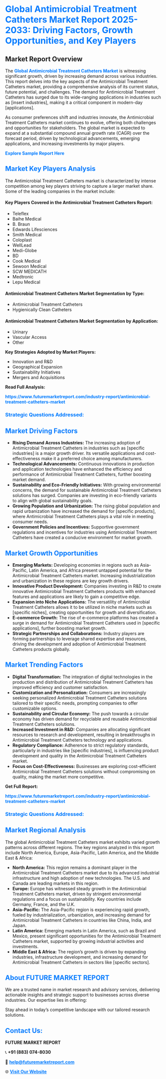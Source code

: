 <h1 style="color: #007BFF;">Global Antimicrobial Treatment Catheters Market Report 2025-2033: Driving Factors, Growth Opportunities, and Key Players</h1>

<section id="overview">
<h2>Market Report Overview</h2>
<p>The <a href="https://www.futuremarketreport.com/industry-report/antimicrobial-treatment-catheters-market" style="color: #007BFF; text-decoration: none;"><strong>Global Antimicrobial Treatment Catheters Market</strong></a> is witnessing significant growth, driven by increasing demand across various industries. This report delves into the key aspects of the Antimicrobial Treatment Catheters market, providing a comprehensive analysis of its current status, future potential, and challenges. The demand for Antimicrobial Treatment Catheters has surged due to its wide-ranging applications in industries such as [insert industries], making it a critical component in modern-day [applications].</p>
<p>As consumer preferences shift and industries innovate, the Antimicrobial Treatment Catheters market continues to evolve, offering both challenges and opportunities for stakeholders. The global market is expected to expand at a substantial compound annual growth rate (CAGR) over the forecast period, driven by technological advancements, emerging applications, and increasing investments by major players.</p>
</section>

<section id="overview">
<p><a href="https://www.futuremarketreport.com/request-sample/reportId=79616" style="color: #007BFF; text-decoration: none;"><strong>Explore Sample Report Here</strong></a></p>
</section>

<section id="key-players">
<h2 style="color: #007BFF;">Market Key Players Analysis</h2>
<p>The Antimicrobial Treatment Catheters market is characterized by intense competition among key players striving to capture a larger market share. Some of the leading companies in the market include:</p>
<h4>Key Players Covered in the Antimicrobial Treatment Catheters Report:</h4>
<ul><li>Teleflex</li><li>Baihe Medical</li><li>B. Braun</li><li>Edwards Lifesciences</li><li>Smith Medical</li><li>Coloplast</li><li>WellLead</li><li>Medi-Globe</li><li>BD</li><li>Cook Medical</li><li>Sewoon Medical</li><li>SCW MEDICATH</li><li>Medtronic</li><li>Lepu Medical</li></ul>
<h4>Antimicrobial Treatment Catheters Market Segmentation by Type:</h4>
<ul><li>Antimicrobial Treatment Catheters</li><li>Hygienically Clean Catheters</li></ul>

<h4>Antimicrobial Treatment Catheters Market Segmentation by Application:</h4>
<ul><li>Urinary</li><li>Vascular Access</li><li>Other</li></ul>
<p><strong>Key Strategies Adopted by Market Players:</strong></p>
<ul>
<li>Innovation and R&D</li>
<li>Geographical Expansion</li>
<li>Sustainability Initiatives</li>
<li>Mergers and Acquisitions</li>
</ul>
</section>

<section>
<p><strong>Read Full Analysis: </strong></p><a href="https://www.futuremarketreport.com/industry-report/antimicrobial-treatment-catheters-market" style="color: #007BFF; text-decoration: none;"><strong>https://www.futuremarketreport.com/industry-report/antimicrobial-treatment-catheters-market</strong></a>
<h3 style="color: #007BFF;">Strategic Questions Addressed:</h3>
</section>

<section id="driving-factors">
<h2 style="color: #007BFF;">Market Driving Factors</h2>
<ul>
<li><strong>Rising Demand Across Industries:</strong> The increasing adoption of Antimicrobial Treatment Catheters in industries such as [specific industries] is a major growth driver. Its versatile applications and cost-effectiveness make it a preferred choice among manufacturers.</li>
<li><strong>Technological Advancements:</strong> Continuous innovations in production and application technologies have enhanced the efficiency and performance of Antimicrobial Treatment Catheters, further boosting market demand.</li>
<li><strong>Sustainability and Eco-Friendly Initiatives:</strong> With growing environmental concerns, the demand for sustainable Antimicrobial Treatment Catheters solutions has surged. Companies are investing in eco-friendly variants to align with global sustainability goals.</li>
<li><strong>Growing Population and Urbanization:</strong> The rising global population and rapid urbanization have increased the demand for [specific products], where Antimicrobial Treatment Catheters plays a vital role in meeting consumer needs.</li>
<li><strong>Government Policies and Incentives:</strong> Supportive government regulations and incentives for industries using Antimicrobial Treatment Catheters have created a conducive environment for market growth.</li>
</ul>
</section>

<section id="growth-opportunities">
<h2 style="color: #007BFF;">Market Growth Opportunities</h2>
<ul>
<li><strong>Emerging Markets:</strong> Developing economies in regions such as Asia-Pacific, Latin America, and Africa present untapped potential for the Antimicrobial Treatment Catheters market. Increasing industrialization and urbanization in these regions are key growth drivers.</li>
<li><strong>Innovative Product Development:</strong> Companies investing in R&D to create innovative Antimicrobial Treatment Catheters products with enhanced features and applications are likely to gain a competitive edge.</li>
<li><strong>Expansion into Niche Applications:</strong> The versatility of Antimicrobial Treatment Catheters allows it to be utilized in niche markets such as [specific niches], creating opportunities for growth and diversification.</li>
<li><strong>E-commerce Growth:</strong> The rise of e-commerce platforms has created a surge in demand for Antimicrobial Treatment Catheters used in [specific applications], further boosting market growth.</li>
<li><strong>Strategic Partnerships and Collaborations:</strong> Industry players are forming partnerships to leverage shared expertise and resources, driving the development and adoption of Antimicrobial Treatment Catheters products globally.</li>
</ul>
</section>

<section id="trending-factors">
<h2 style="color: #007BFF;">Market Trending Factors</h2>
<ul>
<li><strong>Digital Transformation:</strong> The integration of digital technologies in the production and distribution of Antimicrobial Treatment Catheters has improved efficiency and customer satisfaction.</li>
<li><strong>Customization and Personalization:</strong> Consumers are increasingly seeking personalized Antimicrobial Treatment Catheters solutions tailored to their specific needs, prompting companies to offer customizable options.</li>
<li><strong>Sustainability and Circular Economy:</strong> The push towards a circular economy has driven demand for recyclable and reusable Antimicrobial Treatment Catheters solutions.</li>
<li><strong>Increased Investment in R&D:</strong> Companies are allocating significant resources to research and development, resulting in breakthroughs in Antimicrobial Treatment Catheters technology and applications.</li>
<li><strong>Regulatory Compliance:</strong> Adherence to strict regulatory standards, particularly in industries like [specific industries], is influencing product development and quality in the Antimicrobial Treatment Catheters market.</li>
<li><strong>Focus on Cost-Effectiveness:</strong> Businesses are exploring cost-efficient Antimicrobial Treatment Catheters solutions without compromising on quality, making the market more competitive.</li>
</ul>
</section>

<section>
<p><strong>Get Full Report: </strong></p><a href="https://www.futuremarketreport.com/industry-report/antimicrobial-treatment-catheters-market" style="color: #007BFF; text-decoration: none;"><strong>https://www.futuremarketreport.com/industry-report/antimicrobial-treatment-catheters-market</strong></a>
<h3 style="color: #007BFF;">Strategic Questions Addressed:</h3>
</section>


<section id="regional-analysis">
<h2 style="color: #007BFF;">Market Regional Analysis</h2>
<p>The global Antimicrobial Treatment Catheters market exhibits varied growth patterns across different regions. The key regions analyzed in this report include North America, Europe, Asia-Pacific, Latin America, and the Middle East & Africa:</p>
<ul>
<li><strong>North America:</strong> This region remains a dominant player in the Antimicrobial Treatment Catheters market due to its advanced industrial infrastructure and high adoption of new technologies. The U.S. and Canada are leading markets in this region.</li>
<li><strong>Europe:</strong> Europe has witnessed steady growth in the Antimicrobial Treatment Catheters market, driven by stringent environmental regulations and a focus on sustainability. Key countries include Germany, France, and the U.K.</li>
<li><strong>Asia-Pacific:</strong> The Asia-Pacific region is experiencing rapid growth, fueled by industrialization, urbanization, and increasing demand for Antimicrobial Treatment Catheters in countries like China, India, and Japan.</li>
<li><strong>Latin America:</strong> Emerging markets in Latin America, such as Brazil and Mexico, present significant opportunities for the Antimicrobial Treatment Catheters market, supported by growing industrial activities and investments.</li>
<li><strong>Middle East & Africa:</strong> The region’s growth is driven by expanding industries, infrastructure development, and increasing demand for Antimicrobial Treatment Catheters in sectors like [specific sectors].</li>
</ul>
</section>

<footer>
<h2 style="color: #007BFF;">About FUTURE MARKET REPORT</h2>
<p>We are a trusted name in market research and advisory services, delivering actionable insights and strategic support to businesses across diverse industries. Our expertise lies in offering:</p>

<p>Stay ahead in today’s competitive landscape with our tailored research solutions.</p>

<h2 style="color: #007BFF;">Contact Us:</h2>
<p><strong>FUTURE MARKET REPORT</strong></p>
<p>📞 <strong>+91 (883) 074-8030</strong></p>
<p>📧 <strong><a href="mailto:help@futuremarketreport.com" style="color: #007BFF;">help@futuremarketreport.com</a></strong></p>
<p>🌐 <strong><a href="https://www.futuremarketreport.com/" style="color: #007BFF;">Visit Our Website</a></strong></p>
</footer>